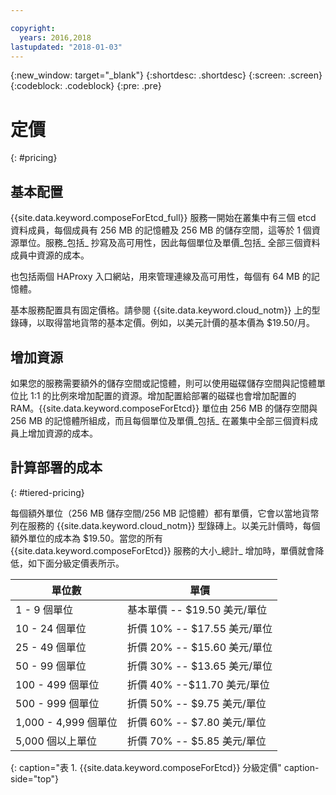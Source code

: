 ```yaml
---

copyright:
  years: 2016,2018
lastupdated: "2018-01-03"
---
```


{:new_window: target="_blank"}
{:shortdesc: .shortdesc}
{:screen: .screen}
{:codeblock: .codeblock}
{:pre: .pre}

# 定價
{: #pricing}

## 基本配置

{{site.data.keyword.composeForEtcd_full}} 服務一開始在叢集中有三個 etcd 資料成員，每個成員有 256 MB 的記憶體及 256 MB 的儲存空間，這等於 1 個資源單位。服務_包括_ 抄寫及高可用性，因此每個單位及單價_包括_ 全部三個資料成員中資源的成本。

也包括兩個 HAProxy 入口網站，用來管理連線及高可用性，每個有 64 MB 的記憶體。

基本服務配置具有固定價格。請參閱 {{site.data.keyword.cloud_notm}} 上的型錄磚，以取得當地貨幣的基本定價。例如，以美元計價的基本價為 $19.50/月。

## 增加資源

如果您的服務需要額外的儲存空間或記憶體，則可以使用磁碟儲存空間與記憶體單位比 1:1 的比例來增加配置的資源。增加配置給部署的磁碟也會增加配置的 RAM。{{site.data.keyword.composeForEtcd}} 單位由 256 MB 的儲存空間與 256 MB 的記憶體所組成，而且每個單位及單價_包括_ 在叢集中全部三個資料成員上增加資源的成本。 

## 計算部署的成本
{: #tiered-pricing}

每個額外單位（256 MB 儲存空間/256 MB 記憶體）都有單價，它會以當地貨幣列在服務的 {{site.data.keyword.cloud_notm}} 型錄磚上。以美元計價時，每個額外單位的成本為 $19.50。當您的所有 {{site.data.keyword.composeForEtcd}} 服務的大小_總計_ 增加時，單價就會降低，如下面分級定價表所示。

單位數|單價
----------|-----------
1 - 9 個單位|基本單價 -- $19.50 美元/單位
10 - 24 個單位|折價 10% -- $17.55 美元/單位
25 - 49 個單位|折價 20% -- $15.60 美元/單位
50 - 99 個單位|折價 30% -- $13.65 美元/單位
100 - 499 個單位|折價 40% --$11.70 美元/單位
500 - 999 個單位|折價 50% -- $9.75 美元/單位
1,000 - 4,999 個單位|折價 60% -- $7.80 美元/單位
5,000 個以上單位|折價 70% -- $5.85 美元/單位
{: caption="表 1. {{site.data.keyword.composeForEtcd}} 分級定價" caption-side="top"}
